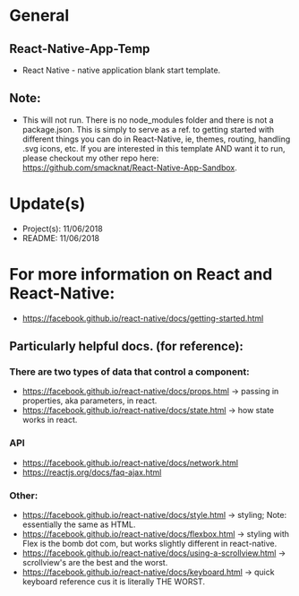 # General
## React-Native-App-Temp
- React Native - native application blank start template.

## Note:
- This will not run. There is no node_modules folder and there is not a package.json. This is simply to serve as a ref. to getting started with different things you can do in React-Native, ie, themes, routing, handling .svg icons, etc. If you are interested in this template AND want it to run, please checkout my other repo here: https://github.com/smacknat/React-Native-App-Sandbox.

# Update(s)
- Project(s): 11/06/2018
- README: 11/06/2018

# For more information on React and React-Native:
- https://facebook.github.io/react-native/docs/getting-started.html

## Particularly helpful docs. (for reference):
### There are two types of data that control a component:
- https://facebook.github.io/react-native/docs/props.html -> passing in properties, aka parameters, in react.
- https://facebook.github.io/react-native/docs/state.html -> how state works in react.

### API
- https://facebook.github.io/react-native/docs/network.html
- https://reactjs.org/docs/faq-ajax.html

### Other:
- https://facebook.github.io/react-native/docs/style.html -> styling; Note: essentially the same as HTML.
- https://facebook.github.io/react-native/docs/flexbox.html -> styling with Flex is the bomb dot com, but works slightly different in react-native.
- https://facebook.github.io/react-native/docs/using-a-scrollview.html -> scrollview's are the best and the worst.
- https://facebook.github.io/react-native/docs/keyboard.html -> quick keyboard reference cus it is literally THE WORST.
